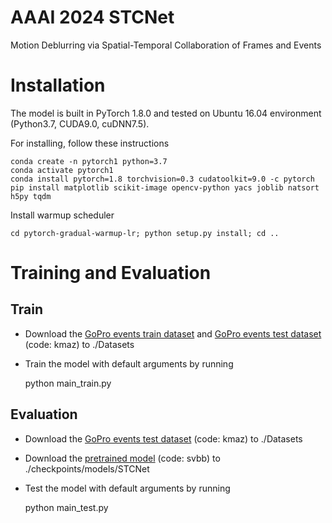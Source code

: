 # AAAI 2024 STCNet
Motion Deblurring  via Spatial-Temporal Collaboration of Frames and Events
# Installation

The model is built in PyTorch 1.8.0 and tested on Ubuntu 16.04 environment (Python3.7, CUDA9.0, cuDNN7.5).

For installing, follow these instructions

    conda create -n pytorch1 python=3.7
    conda activate pytorch1
    conda install pytorch=1.8 torchvision=0.3 cudatoolkit=9.0 -c pytorch
    pip install matplotlib scikit-image opencv-python yacs joblib natsort h5py tqdm

Install warmup scheduler

    cd pytorch-gradual-warmup-lr; python setup.py install; cd ..

# Training and Evaluation
## Train
- Download the [GoPro events train dataset](https://pan.baidu.com/s/1lw-CW3QH-ZJdpP0CT9oMnw) and [GoPro events test dataset](https://pan.baidu.com/s/1UKV-sPGo9mRf7XJjZDoF7Q) (code: kmaz) to ./Datasets
- Train the model with default arguments by running

  python main_train.py

## Evaluation
- Download the [GoPro events test dataset](https://pan.baidu.com/s/1UKV-sPGo9mRf7XJjZDoF7Q) (code: kmaz) to ./Datasets
- Download the  [pretrained model](https://pan.baidu.com/s/193vCnygNkXT_GOq6PhRrhg) (code: svbb) to ./checkpoints/models/STCNet
- Test the model with default arguments by running

  python main_test.py
